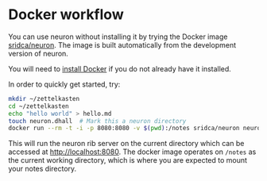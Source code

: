 # Docker workflow

You can use neuron without installing it by trying the Docker image [sridca/neuron](https://hub.docker.com/r/sridca/neuron). The image is built automatically from the development version of neuron. 

You will need to [install Docker](https://docs.docker.com/get-docker/) if you do not already have it installed.

In order to quickly get started, try:

```bash
mkdir ~/zettelkasten
cd ~/zettelkasten
echo "hello world" > hello.md
touch neuron.dhall  # Mark this a neuron directory
docker run --rm -t -i -p 8080:8080 -v $(pwd):/notes sridca/neuron neuron rib -ws 0.0.0.0:8080
```

This will run the neuron rib server on the current directory which can be accessed at <http://localhost:8080>. The docker image operates on `/notes` as the current working directory, which is where you are expected to mount your notes directory.
